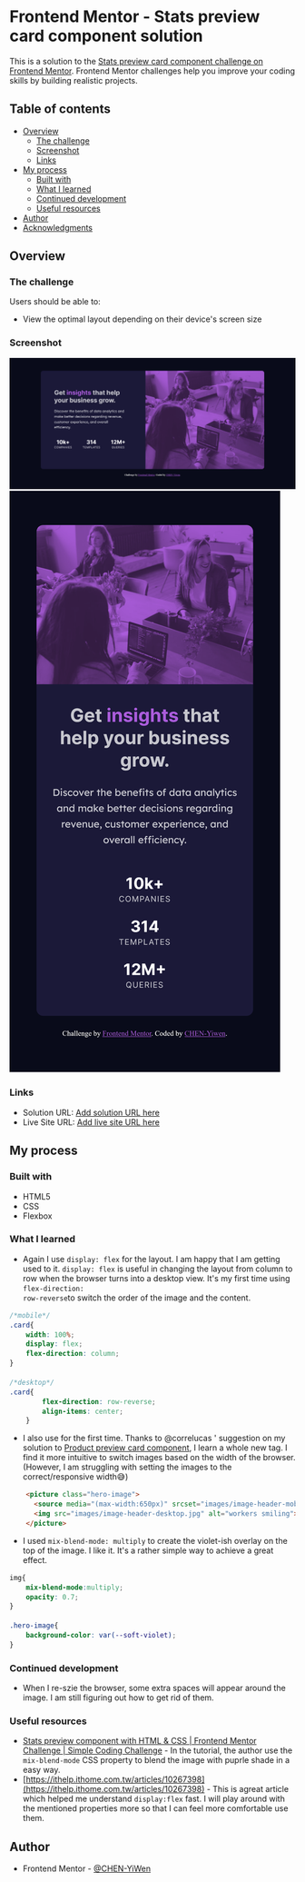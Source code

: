 # Frontend Mentor - Stats preview card component solution

This is a solution to the [Stats preview card component challenge on Frontend Mentor](https://www.frontendmentor.io/challenges/stats-preview-card-component-8JqbgoU62). Frontend Mentor challenges help you improve your coding skills by building realistic projects. 

## Table of contents

- [Overview](#overview)
  - [The challenge](#the-challenge)
  - [Screenshot](#screenshot)
  - [Links](#links)
- [My process](#my-process)
  - [Built with](#built-with)
  - [What I learned](#what-i-learned)
  - [Continued development](#continued-development)
  - [Useful resources](#useful-resources)
- [Author](#author)
- [Acknowledgments](#acknowledgments)


## Overview

### The challenge

Users should be able to:

- View the optimal layout depending on their device's screen size

### Screenshot

![](Screenshot.png)
![](Screenshot_2.png)

### Links

- Solution URL: [Add solution URL here](https://your-solution-url.com)
- Live Site URL: [Add live site URL here](https://your-live-site-url.com)

## My process

### Built with

- HTML5
- CSS
- Flexbox

### What I learned

- Again I use <code>display: flex</code> for the layout. I am happy that I am getting used to it. <code>display: flex</code> is useful in changing the layout from column to row when the browser turns into a desktop view. It's my first time using  <code>flex-direction: row-reverse</code>to switch the order of the image and the content.

```css
/*mobile*/
.card{
    width: 100%;
    display: flex;
    flex-direction: column;
}

/*desktop*/
.card{
        flex-direction: row-reverse;
        align-items: center;
    }
```

- I also use <code><picture></code>for the first time. Thanks to @correlucas ' suggestion on my solution to [Product preview card component](https://www.frontendmentor.io/solutions/product-preview-card-component-GIjYF2QvD3), I learn a whole new tag. I find it more intuitive to switch images based on the width of the browser. (However, I am struggling with setting the images to the correct/responsive width😅)
```html
    <picture class="hero-image">
      <source media="(max-width:650px)" srcset="images/image-header-mobile.jpg">
      <img src="images/image-header-desktop.jpg" alt="workers smiling">
    </picture>
```

- I used <code>mix-blend-mode: multiply</code> to create the violet-ish overlay on the top of the image. I like it. It's a rather simple way to achieve a great effect. 

```css
img{
    mix-blend-mode:multiply;
    opacity: 0.7;
}

.hero-image{
    background-color: var(--soft-violet);
}
```
### Continued development
- When I re-szie the browser, some extra spaces will appear around the image. I am still figuring out how to get rid of them.


### Useful resources

- [Stats preview component with HTML & CSS | Frontend Mentor Challenge | Simple Coding Challenge](https://www.youtube.com/watch?v=zaHdmJf_ld4&t=1168s) - In the tutorial, the author use the <code>mix-blend-mode</code> CSS property to blend the image with puprle shade in a easy way. 
- [https://ithelp.ithome.com.tw/articles/10267398](https://ithelp.ithome.com.tw/articles/10267398) - This is agreat article which helped me understand <code>display:flex</code> fast. I will play around with the mentioned properties more so that I can feel more comfortable use them.



## Author

- Frontend Mentor - [@CHEN-YiWen](https://www.frontendmentor.io/profile/CHEN-YiWen)
